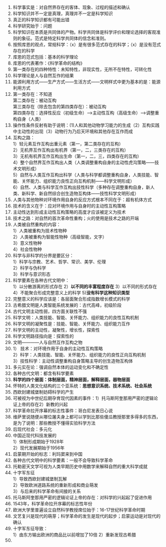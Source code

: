 1. 科学事实是：对自然界存在的客体、现象、过程的描述和确认
2. 科学知识并不一定是真理，真理并不一定是科学知识
3. 真正的科学知识都有可能出错
4. 科学研究始于：问题
5. 科学知识在本质是共同体的产物。科学共同体是科学评价和理论选择的客观准则的象征。范式是特定科学共同体的信念和准则。
6. 按照库恩的观点，常规科学：（x）是有很多范式存在的科学；（x）是没有范式存在的科学
7. 库恩的范式包括：基本的科学理论
8. 库恩的代表著作：《科学革命的结构》
9. 第一类存在的四种特性：未知特性，非现实性，无所不在特性，可转化性
10. 科学理论是人与自然互作的结果
11. 能源利用方式——生产方式——生活方式——文明样式中更为基本的是：能源利用方式
12. 第一类存在：不知道  
    第二类存在：被动互构  
    第三类存在（除去包含的第四类存在）：被动互构  
    第四类存在：选择性反应（初级生命）——>主动性互构（高级生命）——>调整重构自身（人类）
13. 操作性条件反射有助于说明：(1)人和其他动物学习能力的生成（2）互构实践中主动性的出现（3）动物行为乃后天环境和其他存在互作而成
14. 互构之路：  
    1）轻元素互作互构出重元素（第一，第二类存在的互构）<br>
    2）无机界互作互构出有机界（第一，二，三类存在的互构）<br>
    3）无机有机界互作互构出生命（第一，二，三，四类存在的互构）<br>
    4）整个自然界互作互构出人类（人类调整重构自身的主动性虎沟策略——技术文明形成）<br>
    5）自然与人类互作互构出科学（人类与科学都调整重构自身，人类技能、智能、关怀能力、组织能力良性正向互构机制——科学文明形成）<br>
    6）自然、人类与科学互作互构出技性科学（多种存在调整重构自身，新人类、新科学、新自然综合创生造物互构体——技性科学文明形成）<br>
15. 人类与其他物种对环境作用自身的反应方式根本不同在于：超有机体方式
16. 技术的含义在于：应对环境作用与自身时的主动性互构策略
17. 主动性达到形成主动性互构策略的高度才应该被定义为技术
18. 技术之路：对自然的首次革命性重构；火的使用是技术之路的开端
19. 人类被自然重构的内容：  
    1）人类被重构为技术性物种<br>
    2）人类被重构为智能性物种（高级智能，文字）<br>
    3）意义性物种<br>
    4）社会性物种<br>
20. 科学与非科学的分界是要区分：  
    1）科学与宗教、艺术、哲学、常识、美学、伦理<br>
    2）科学与伪科学<br>
    3）科学与意识形态<br>
21. 科学要素在各种古代文明中：  
    1）以分散游离的形式存在
    2）**以不同的丰富程度存在**
    3）以不同的形式存在
    4）不能聚合形成完整意义上的科学
    5)**没有科学这种知识类型**
22. 完整意义的科学应该是：各层面聚合形成指数增长模式的科学
23. 古希腊文明是人类智能系统发展的：古代高峰，初级阶段
24. 古代文明主动性弱，四方面关联性不强
25. 科学文明：人类技能、智能、关怀能力、组织能力的良性互构机制
26. 科学文明的凝聚性是：技能、智能、关怀能力、组织能力互作
27. 科学文明的主动性，凝聚性，增长性，探索性
28. 科学文明路径指向是：探索性的
29. 文明————人与自然互作互构之物
30.  
    1） 技术：对环境作用于自身的主动性互构策略<br>
    2）科学：人类技能、智能、关怀能力、组织能力的良性正向互构机制<br>
    3）技性科学：主动性调整重构自身策略主导的创生造物互构体<br>
31. 多元实在论：强调自然本体的运动变化和不确定性
32. 各种古代文明：都含有科学要素
33. **科学的四个层面：体制层面，精神层面，解释层面，器物层面**
34. 怀特的人类文化结构的三个亚系统：**思想意识系统、技术系统、社会系统**
35. 西欧封建城堡制妨碍科学的产生
36. 可被视为中世纪后期孕育现代因素的事件：1）托马斯阿奎那用严密的逻辑论证上帝的存在2）新教的兴起
37. 科学革命拉开序幕的标志性事件：哥白尼发表日心说
38. 维萨里说随便从哪位屠夫身上都可以学到比那些傻瓜教授那里多得多的东西，是为了说明：那些教授不懂得实验科学方法
39. 后现代社会：多元化
40. 中国近现代科技发展的  
    1）体制形成期始于1928年  
    2）现代发展期始于1956年
41. 启蒙期开始的标志：利玛窦来到中国
42. 各种古代文明中的科学要素：一般不会导致科学革命
43. 托勒密天文学可视为人类早期历史中用数学来解释自然的重大科学成就
44. 十字军东征<br>
    1）导致西欧封建城堡制瓦解<br>
    2）导致欧洲道路系统的重新形成和商业萌发<br>
    3）与后来的科学革命有间接的关系<br>
45. 托马斯阿奎那用严密的逻辑论证上帝的存在：对科学的兴起起了促进作用
46. 1543年，科学革命拉开序幕的标志性年份
47. 欧洲大学里普遍设立自然科学教授席位始于：16-17世纪科学革命时期
48. 文艺复兴是现代的萌芽；科学革命的发生是现代的起步；启蒙运动是对现代的确认
49. 十字军东征导致：<br>
    1）由东方输出欧洲的商品比以前增加了10倍
    2）重新发现古希腊
50. 